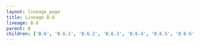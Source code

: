 ```yaml
---
layout: lineage_page
title: Lineage B.6
lineage: B.6
parent: B
children: ['B.6', 'B.6.1', 'B.6.2', 'B.6.3', 'B.6.4', 'B.6.5', 'B.6.6', 'B.6.7', 'B.6.8']
---
```

